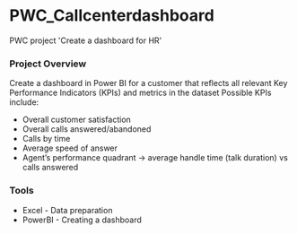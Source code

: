 # PWC_Callcenterdashboard

PWC project 'Create a dashboard for HR'

### Project Overview

Create a dashboard in Power BI for a customer that reflects all relevant Key Performance Indicators (KPIs) and metrics in the dataset
Possible KPIs include:
- Overall customer satisfaction
- Overall calls answered/abandoned
- Calls by time
- Average speed of answer
- Agent’s performance quadrant -> average handle time (talk duration) vs calls answered

### Tools

- Excel - Data preparation
- PowerBI - Creating a dashboard
